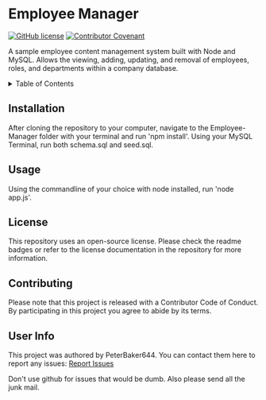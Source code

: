 # Employee Manager

[![GitHub license](https://img.shields.io/github/license/PeterBaker644/Employee-Manager)](https://github.com/PeterBaker644/Employee-Manager/blob/master/LICENSE) [![Contributor Covenant](https://img.shields.io/badge/Contributor%20Covenant-v2.0%20adopted-ff69b4.svg)](https://www.contributor-covenant.org/version/2/0/code_of_conduct/code_of_conduct.md)

A sample employee content management system built with Node and MySQL. Allows the viewing, adding, updating, and removal of employees, roles, and departments within a company database.

<details>
<summary>Table of Contents</summary>

## Table of Contents
* Title
* Description
* [Installation](#installation)
* [Usage](#usage)
* [License](#license)
* [Contributing](#contributing)
* [User Info](#user-info)

</details>

## Installation
After cloning the repository to your computer, navigate to the Employee-Manager folder with your terminal and run 'npm install'. Using your MySQL Terminal, run both schema.sql and seed.sql.  

## Usage
Using the commandline of your choice with node installed, run 'node app.js'.

## License
This repository uses an open-source license. Please check the readme badges or refer to the license documentation in the repository for more information.

## Contributing

Please note that this project is released with a Contributor Code of Conduct. By participating in this project you agree to abide by its terms.

## User Info
This project was authored by PeterBaker644.
You can contact them here to report any issues: <a href="mailto:baker644@umn.edu">Report Issues</a>

Don't use github for issues that would be dumb. Also please send all the junk mail.